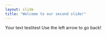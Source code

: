 ```yaml
---
layout: slide
title: "Welcome to our second slide!"
---
```

Your text testitest
Use the left arrow to go back!
